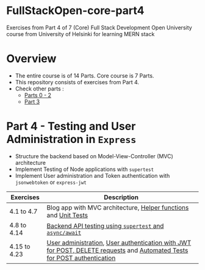 # FullStackOpen-core-part4
Exercises from Part 4 of 7 (Core) Full Stack Development Open University course from University of Helsinki for learning MERN stack

# Overview
- The entire course is of 14 Parts. Core course is 7 Parts.
- This repository consists of exercises from Part 4.
- Check other parts :
  - [Parts 0 - 2](https://github.com/prak112/fullstack-open-core)
  - [Part 3](https://github.com/prak112/FullStackOpen-core-part3)
 
# Part 4 - Testing and User Administration in `Express`
- Structure the backend based on Model-View-Controller (MVC) architecture
- Implement Testing of Node applications with `supertest`
- Implement User administration and Token authentication with `jsonwebtoken` or `express-jwt`

| Exercises | Description |
| --- | --- |
| 4.1 to 4.7 | Blog app with MVC architecture, [Helper functions](/utils/list_helper.js) and [Unit Tests](/tests/list_helper.test.js) |
| 4.8 to 4.14 | [Backend API testing using `supertest` and `async/await`](/tests/blog_api.test.js) |
| 4.15 to 4.23 | [User administration](/controllers/login.js), [User authentication with JWT for POST, DELETE requests](/utils/middleware.js) and [Automated Tests for POST authentication](/tests/blog_api.test.js) |
